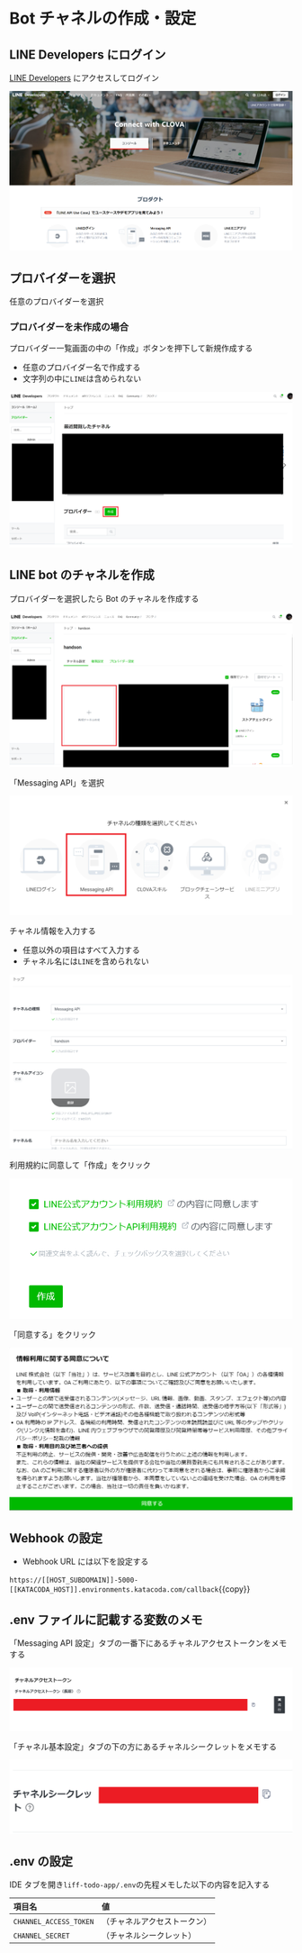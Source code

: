 # Bot チャネルの作成・設定

## LINE Developers にログイン

[LINE Developers](https://developers.line.biz/ja/) にアクセスしてログイン

![login console](https://raw.githubusercontent.com/line-developer-community/beginer-webapp-handson-text/master/line-webapp-beginer/Chapter1/images/login_console.png)

## プロバイダーを選択

任意のプロバイダーを選択

### プロバイダーを未作成の場合

プロバイダー一覧画面の中の「作成」ボタンを押下して新規作成する

- 任意のプロバイダー名で作成する
- 文字列の中に`LINE`は含められない

![providers](https://raw.githubusercontent.com/line-developer-community/beginer-webapp-handson-text/master/line-webapp-beginer/Chapter1/images/providers.png)

## LINE bot のチャネルを作成

プロバイダーを選択したら Bot のチャネルを作成する

![channels](https://raw.githubusercontent.com/line-developer-community/beginer-webapp-handson-text/master/line-webapp-beginer/Chapter1/images/channels.png)

「Messaging API」を選択

![categories](https://raw.githubusercontent.com/line-developer-community/beginer-webapp-handson-text/master/line-webapp-beginer/Chapter1/images/categories.png)

チャネル情報を入力する

- 任意以外の項目はすべて入力する
- チャネル名には`LINE`を含められない

![categories](https://raw.githubusercontent.com/line-developer-community/beginer-webapp-handson-text/master/line-webapp-beginer/Chapter1/images/new_channel.png)

利用規約に同意して「作成」をクリック

![agreements](https://raw.githubusercontent.com/line-developer-community/beginer-webapp-handson-text/master/line-webapp-beginer/Chapter1/images/agreements.png)

「同意する」をクリック

![agreement_policy](https://raw.githubusercontent.com/line-developer-community/beginer-webapp-handson-text/master/line-webapp-beginer/Chapter1/images/agreement_policy.png)

## Webhook の設定

- Webhook URL には以下を設定する

`https://[[HOST_SUBDOMAIN]]-5000-[[KATACODA_HOST]].environments.katacoda.com/callback`{{copy}}

## .env ファイルに記載する変数のメモ

「Messaging API 設定」タブの一番下にあるチャネルアクセストークンをメモする

![access_token](https://raw.githubusercontent.com/line-developer-community/beginer-webapp-handson-text/master/line-webapp-beginer/Chapter2/images/access_token.png)

「チャネル基本設定」タブの下の方にあるチャネルシークレットをメモする

![channel_secret](https://raw.githubusercontent.com/line-developer-community/beginer-webapp-handson-text/master/line-webapp-beginer/Chapter2/images/channel_secret.png)

## .env の設定

IDE タブを開き`liff-todo-app/.env`の先程メモした以下の内容を記入する

| 項目名                 | 値                           |
| :--------------------- | :--------------------------- |
| `CHANNEL_ACCESS_TOKEN` | （チャネルアクセストークン） |
| `CHANNEL_SECRET`       | （チャネルシークレット）     |
